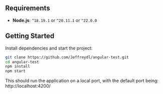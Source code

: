 ## Requirements

- **Node.js**: `^18.19.1` or `^20.11.1` or `^22.0.0`

## Getting Started

Install dependencies and start the project:

```bash
git clone https://github.com/Jeffreydl/angular-test.git
cd angular-test
npm install
npm start
```
This should run the application on a local port, with the default port being: http://localhost:4200/
